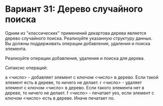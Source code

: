 # Вариант 31: Дерево случайного поиска

Одним из "классических" применений декартова дерева является дерево случайного поиска. Реализуйте
указанную структуру данных. Вы должны поддерживать операции добавления, удаления и поиска
элемента.

Реализуйте операции добавления, удаления и поиска для дерева.

Ситаксис операций:

a <число> - добавляет элемент с ключом <число> в дерево. Если такой элемент есть в дереве, то ничего не делает.
r <число> - удаляет элемент с ключом <число> в дерево. Если такого элемента нет в дереве, то ничего не делает.
f <число> - печатает yes, если элемент с ключом <число> есть в дереве. Иначе печатает no.
